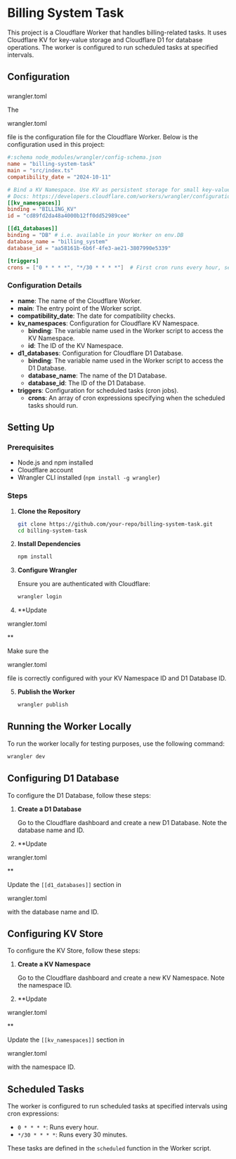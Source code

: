 # Billing System Task

This project is a Cloudflare Worker that handles billing-related tasks. It uses Cloudflare KV for key-value storage and Cloudflare D1 for database operations. The worker is configured to run scheduled tasks at specified intervals.

## Configuration

### 

wrangler.toml



The 

wrangler.toml

 file is the configuration file for the Cloudflare Worker. Below is the configuration used in this project:

```toml
#:schema node_modules/wrangler/config-schema.json
name = "billing-system-task"
main = "src/index.ts"
compatibility_date = "2024-10-11"

# Bind a KV Namespace. Use KV as persistent storage for small key-value pairs.
# Docs: https://developers.cloudflare.com/workers/wrangler/configuration/#kv-namespaces
[[kv_namespaces]]
binding = "BILLING_KV"
id = "cd89fd2da48a4000b12ff0dd52989cee"

[[d1_databases]]
binding = "DB" # i.e. available in your Worker on env.DB
database_name = "billing_system"
database_id = "aa58161b-6b6f-4fe3-ae21-3807990e5339"

[triggers]
crons = ["0 * * * *", "*/30 * * * *"]  # First cron runs every hour, second cron runs every 30 minutes
```

### Configuration Details

- **name**: The name of the Cloudflare Worker.
- **main**: The entry point of the Worker script.
- **compatibility_date**: The date for compatibility checks.
- **kv_namespaces**: Configuration for Cloudflare KV Namespace.
  - **binding**: The variable name used in the Worker script to access the KV Namespace.
  - **id**: The ID of the KV Namespace.
- **d1_databases**: Configuration for Cloudflare D1 Database.
  - **binding**: The variable name used in the Worker script to access the D1 Database.
  - **database_name**: The name of the D1 Database.
  - **database_id**: The ID of the D1 Database.
- **triggers**: Configuration for scheduled tasks (cron jobs).
  - **crons**: An array of cron expressions specifying when the scheduled tasks should run.

## Setting Up

### Prerequisites

- Node.js and npm installed
- Cloudflare account
- Wrangler CLI installed (`npm install -g wrangler`)

### Steps

1. **Clone the Repository**

   ```sh
   git clone https://github.com/your-repo/billing-system-task.git
   cd billing-system-task
   ```

2. **Install Dependencies**

   ```sh
   npm install
   ```

3. **Configure Wrangler**

   Ensure you are authenticated with Cloudflare:

   ```sh
   wrangler login
   ```

4. **Update 

wrangler.toml

**

   Make sure the 

wrangler.toml

 file is correctly configured with your KV Namespace ID and D1 Database ID.

5. **Publish the Worker**

   ```sh
   wrangler publish
   ```

## Running the Worker Locally

To run the worker locally for testing purposes, use the following command:

```sh
wrangler dev
```

## Configuring D1 Database

To configure the D1 Database, follow these steps:

1. **Create a D1 Database**

   Go to the Cloudflare dashboard and create a new D1 Database. Note the database name and ID.

2. **Update 

wrangler.toml

**

   Update the `[[d1_databases]]` section in 

wrangler.toml

 with the database name and ID.

## Configuring KV Store

To configure the KV Store, follow these steps:

1. **Create a KV Namespace**

   Go to the Cloudflare dashboard and create a new KV Namespace. Note the namespace ID.

2. **Update 

wrangler.toml

**

   Update the `[[kv_namespaces]]` section in 

wrangler.toml

 with the namespace ID.

## Scheduled Tasks

The worker is configured to run scheduled tasks at specified intervals using cron expressions:

- `0 * * * *`: Runs every hour.
- `*/30 * * * *`: Runs every 30 minutes.

These tasks are defined in the `scheduled` function in the Worker script.